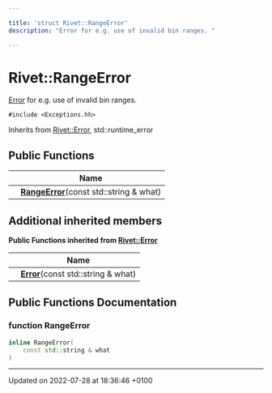 ```yaml
---

title: 'struct Rivet::RangeError'
description: "Error for e.g. use of invalid bin ranges. "

---
```


# Rivet::RangeError



<a href="/documentation/code/classes/structrivet_1_1error/">Error</a> for e.g. use of invalid bin ranges. 


`#include <Exceptions.hh>`

Inherits from [Rivet::Error](/documentation/code/classes/structrivet_1_1error/), std::runtime_error

## Public Functions

|                | Name           |
| -------------- | -------------- |
| | **[RangeError](/documentation/code/classes/structrivet_1_1rangeerror/#function-rangeerror)**(const std::string & what) |

## Additional inherited members

**Public Functions inherited from [Rivet::Error](/documentation/code/classes/structrivet_1_1error/)**

|                | Name           |
| -------------- | -------------- |
| | **[Error](/documentation/code/classes/structrivet_1_1error/#function-error)**(const std::string & what) |


## Public Functions Documentation

### function RangeError

```cpp
inline RangeError(
    const std::string & what
)
```


-------------------------------

Updated on 2022-07-28 at 18:36:46 +0100
